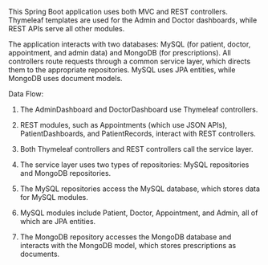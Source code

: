 This Spring Boot application uses both MVC and REST controllers. Thymeleaf templates are used for the Admin and Doctor dashboards, while REST APIs serve all other modules.

The application interacts with two databases: MySQL (for patient, doctor, appointment, and admin data) and MongoDB (for prescriptions). All controllers route requests through a common service layer, which directs them to the appropriate repositories. MySQL uses JPA entities, while MongoDB uses document models.

Data Flow:

1. The AdminDashboard and DoctorDashboard use Thymeleaf controllers.

2. REST modules, such as Appointments (which use JSON APIs), PatientDashboards, and PatientRecords, interact with REST controllers.

3. Both Thymeleaf controllers and REST controllers call the service layer.

4. The service layer uses two types of repositories: MySQL repositories and MongoDB repositories.

5. The MySQL repositories access the MySQL database, which stores data for MySQL modules.

6. MySQL modules include Patient, Doctor, Appointment, and Admin, all of which are JPA entities.

7. The MongoDB repository accesses the MongoDB database and interacts with the MongoDB model, which stores prescriptions as documents.